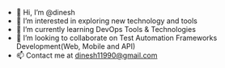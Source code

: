 - 👋 Hi, I’m @dinesh
- 👀 I’m interested in exploring new technology and tools
- 🌱 I’m currently learning DevOps Tools & Technologies
- 💞️ I’m looking to collaborate on Test Automation Frameworks Development(Web, Mobile and API)
- 📫 Contact me at dinesh11990@gmail.com

<!---
dinesh11990/dinesh11990 is a ✨ special ✨ repository because its `README.md` (this file) appears on your GitHub profile.
You can click the Preview link to take a look at your changes.
--->

